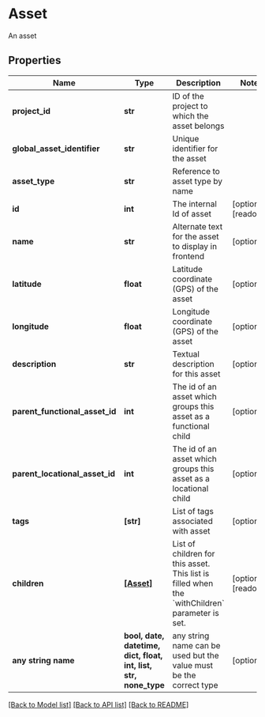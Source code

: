 # Asset

An asset

## Properties
Name | Type | Description | Notes
------------ | ------------- | ------------- | -------------
**project_id** | **str** | ID of the project to which the asset belongs | 
**global_asset_identifier** | **str** | Unique identifier for the asset | 
**asset_type** | **str** | Reference to asset type by name | 
**id** | **int** | The internal Id of asset | [optional] [readonly] 
**name** | **str** | Alternate text for the asset to display in frontend | [optional] 
**latitude** | **float** | Latitude coordinate (GPS) of the asset | [optional] 
**longitude** | **float** | Longitude coordinate (GPS) of the asset | [optional] 
**description** | **str** | Textual description for this asset | [optional] 
**parent_functional_asset_id** | **int** | The id of an asset which groups this asset as a functional child | [optional] 
**parent_locational_asset_id** | **int** | The id of an asset which groups this asset as a locational child | [optional] 
**tags** | **[str]** | List of tags associated with asset | [optional] 
**children** | [**[Asset]**](Asset.md) | List of children for this asset. This list is filled when the &#x60;withChildren&#x60; parameter is set. | [optional] [readonly] 
**any string name** | **bool, date, datetime, dict, float, int, list, str, none_type** | any string name can be used but the value must be the correct type | [optional]

[[Back to Model list]](../README.md#documentation-for-models) [[Back to API list]](../README.md#documentation-for-api-endpoints) [[Back to README]](../README.md)


